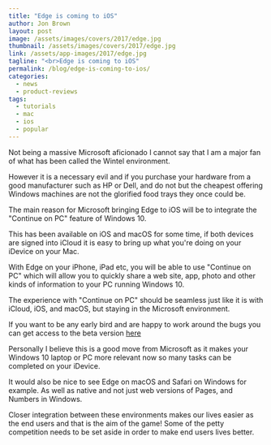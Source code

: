 ```yaml
---
title: "Edge is coming to iOS"
author: Jon Brown
layout: post
image: /assets/images/covers/2017/edge.jpg
thumbnail: /assets/images/covers/2017/edge.jpg
link: /assets/app-images/2017/edge.jpg
tagline: "<br>Edge is coming to iOS"
permalink: /blog/edge-is-coming-to-ios/
categories:
  - news
  - product-reviews
tags:
  - tutorials
  - mac
  - ios
  - popular
---
```

Not being a massive Microsoft aficionado I cannot say that I am a major fan of what has been called the Wintel environment.

However it is a necessary evil and if you purchase your hardware from a good manufacturer such as HP or Dell, and do not but the cheapest offering Windows machines are not the glorified food trays they once could be.

The main reason for Microsoft bringing Edge to iOS will be to integrate the "Continue on PC" feature of Windows 10.

This has been available on iOS and macOS for some time, if both devices are signed into iCloud it is easy to bring up what you're doing on your iDevice on your Mac.

With Edge on your iPhone, iPad etc, you will be able to use "Continue on PC" which will allow you to quickly share a web site, app, photo and other kinds of information to your PC running Windows 10.

The experience with "Continue on PC" should be seamless just like it is with iCloud, iOS, and macOS, but staying in the Microsoft environment.

If you want to be any early bird and are happy to work around the bugs you can get access to the beta version [here][1]

Personally I believe this is a good move from Microsoft as it makes your Windows 10 laptop or PC more relevant now so many tasks can be completed on your iDevice.

It would also be nice to see Edge on macOS and Safari on Windows for example. As well as native and not just web versions of Pages, and Numbers in Windows.

Closer integration between these environments makes our lives easier as the end users and that is the aim of the game! Some of the petty competition needs to be set aside in order to make end users lives better.

[1]: https://www.microsoft.com/en-us/windows/microsoft-edge-mobile
